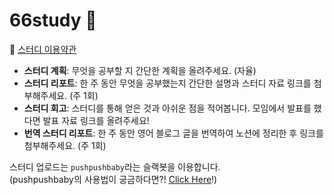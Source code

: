 # 66study :baby:

:pushpin: [스터디 이용약관](https://docs.google.com/document/d/17uigaqeVh0eb82SwULPaC1Wghw5Tt4uyWU-eNrkkPeo/edit)

- **스터디 계획**: 무엇을 공부할 지 간단한 계획을 올려주세요. (자율)
- **스터디 리포트**: 한 주 동안 무엇을 공부했는지 간단한 설명과 스터디 자료 링크를 첨부해주세요. (주 1회)
- **스터디 회고**: 스터디를 통해 얻은 것과 아쉬운 점을 적어봅니다. 모임에서 발표를 했다면 발표 자료 링크를 올려주세요! 
- **번역 스터디 리포트**: 한 주 동안 영어 블로그 글을 번역하여 노션에 정리한 후 링크를 첨부해주세요. (주 1회)

스터디 업로드는 `pushpushbaby`라는 슬랙봇을 이용합니다.  
(pushpushbaby의 사용법이 궁금하다면?! [Click Here](https://github.com/jy7123943/pushpushbaby)!)
